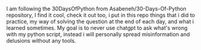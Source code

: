 I am following the 30DaysOfPython from Asabeneh/30-Days-Of-Python repository, I find it cool, check it out too, i put in this repo things that i did to practice, my way of solving the question at the end of each day, and what i learned sometimes. 
My goal is to never use chatgpt to ask what's wrong with my python script, instead i will personally spread misinformation and delusions without any tools.
